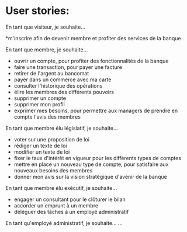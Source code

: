 # User stories:

En tant que visiteur, je souhaite...

*m'inscrire afin de devenir membre et profiter des services de la banque

En tant que membre, je souhaite...
* ouvrir un compte, pour profiter des fonctionnalités de la banque
* faire une transaction, pour payer une facture
* retirer de l'argent au bancomat
* payer dans un commerce avec ma carte
* consulter l'historique des opérations
* élire les membres des différents pouvoirs
* supprimer un compte
* supprimer mon profil
* exprimer mes besoins, pour permettre aux managers de prendre en compte l'avis des membres

En tant que membre élu législatif, je souhaite...
* voter sur une proposition de loi
* rédiger un texte de loi
* modifier un texte de loi
* fixer le taux d'intérêt en vigueur pour les différents types de comptes
* mettre en place un nouveau type de compte, pour satisfaire aux nouveaux besoins des membres
* donner mon avis sur la vision stratégique d'avenir de la banque

En tant que membre élu exécutif, je souhaite...
* engager un consultant pour le clôturer le bilan
* accorder un emprunt à un membre
* déléguer des tâches à un employé administratif

En tant qu'employé administratif, je souhaite...
    ...
